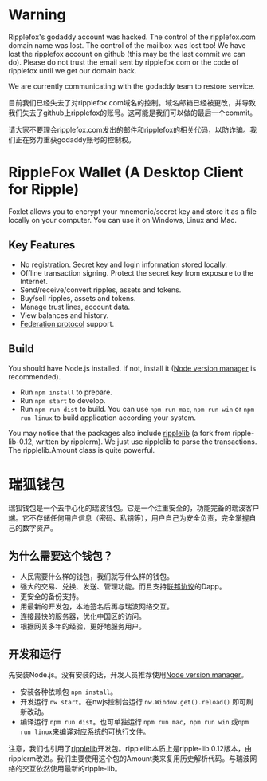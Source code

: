 # Warning

Ripplefox's godaddy account was hacked. The control of the ripplefox.com domain name was lost. The control of the mailbox was lost too! We have lost the ripplefox account on github (this may be the last commit we can do).  Please do not trust the email sent by ripplefox.com or the code of ripplefox until we get our domain back.

We are currently communicating with the godaddy team to restore service.

目前我们已经失去了对ripplefox.com域名的控制。域名邮箱已经被更改，并导致我们失去了github上ripplefox的账号。这可能是我们可以做的最后一个commit。

请大家不要理会ripplefox.com发出的邮件和ripplefox的相关代码，以防诈骗。我们正在努力重获godaddy账号的控制权。


# RippleFox Wallet (A Desktop Client for Ripple)

Foxlet allows you to encrypt your mnemonic/secret key and store it as a file locally on your computer. You can use it on Windows, Linux and Mac.

## Key Features

- No registration. Secret key and login information stored locally.
- Offline transaction signing. Protect the secret key from exposure to the Internet.
- Send/receive/convert ripples, assets and tokens.
- Buy/sell ripples, assets and tokens.
- Manage trust lines, account data.
- View balances and history.
- [Federation protocol](https://github.com/ripplefox/ripplewallet/wiki/Federation-Protocol) support.

## Build

You should have Node.js installed. If not, install it ([Node version manager](https://github.com/creationix/nvm) is recommended).

- Run `npm install` to prepare.
- Run `npm start` to develop.
- Run `npm run dist` to build. You can use `npm run mac`, `npm run win` or `npm run linux` to build application according your system.

You may notice that the packages also include [ripplelib](https://github.com/ripplerm/ripplelib) (a fork from ripple-lib-0.12, written by ripplerm). We just use ripplelib to parse the transactions. The ripplelib.Amount class is quite powerful.

# 瑞狐钱包

瑞狐钱包是一个去中心化的瑞波钱包。它是一个注重安全的，功能完备的瑞波客户端。它不存储任何用户信息（密码、私钥等），用户自己为安全负责，完全掌握自己的数字资产。


## 为什么需要这个钱包？

- 人民需要什么样的钱包，我们就写什么样的钱包。
- 强大的交易、兑换、发送、管理功能。而且支持[联邦协议](https://github.com/ripplefox/ripplewallet/wiki/Federation-Protocol)的Dapp。
- 更安全的备份支持。
- 用最新的开发包，本地签名后再与瑞波网络交互。
- 连接最快的服务器，优化中国区的访问。
- 根据网关多年的经验，更好地服务用户。

## 开发和运行

先安装Node.js。没有安装的话，开发人员推荐使用[Node version manager](https://github.com/creationix/nvm)。

- 安装各种依赖包 `npm install`。
- 开发运行 `nw start`。在nwjs控制台运行 `nw.Window.get().reload()` 即可刷新改动。
- 编译运行 `npm run dist`。也可单独运行 `npm run mac`，`npm run win` 或`npm run linux`来编译对应系统的可执行文件。

注意，我们也引用了[ripplelib](https://github.com/ripplerm/ripplelib)开发包。ripplelib本质上是ripple-lib 0.12版本，由ripplerm改进。我们主要使用这个包的Amount类来复用历史解析代码。与瑞波网络的交互依然使用最新的ripple-lib。
